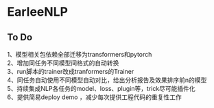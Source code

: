 # EarleeNLP
  
  
## To Do
1、模型相关包依赖全部迁移为transformers和pytorch      
2、增加同任务不同模型间格式的自动转换       
3、run脚本的trainer改成tranformers的Trainer      
4、同任务自动使用不同模型自动对比，给出分析报告及效果排序前n的模型        
5、持续集成NLP各任务的model、loss、plugin等，trick尽可能插件化        
6、提供简易deploy demo ，减少每次提供工程代码的重复性工作         
